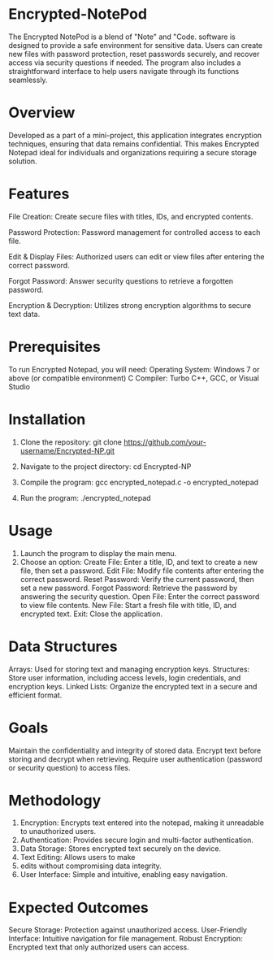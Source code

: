 # Encrypted-NotePod

The Encrypted NotePod is a  blend of "Note" and "Code.
software is designed to provide a safe environment for sensitive data. Users can create new files with password protection, reset passwords securely, and recover access via security questions if needed. The program also includes a straightforward interface to help users navigate through its functions seamlessly.

# Overview 
Developed as a part of a mini-project, this application integrates encryption techniques, ensuring that data remains confidential. This makes Encrypted Notepad ideal for individuals and organizations requiring a secure storage solution.

# Features
File Creation: Create secure files with titles, IDs, and encrypted contents.

Password Protection: Password management for controlled access to each file.

Edit & Display Files: Authorized users can edit or view files after entering the correct password.

Forgot Password: Answer security questions to retrieve a forgotten password.

Encryption & Decryption: Utilizes strong encryption algorithms to secure text data.

# Prerequisites

To run Encrypted Notepad, you will need:
Operating System: Windows 7 or above (or compatible environment)
C Compiler: Turbo C++, GCC, or Visual Studio


# Installation

1. Clone the repository:
git clone https://github.com/your-username/Encrypted-NP.git

2. Navigate to the project directory:
cd Encrypted-NP

3. Compile the program:
gcc encrypted_notepad.c -o encrypted_notepad

4. Run the program:
./encrypted_notepad

# Usage

1. Launch the program to display the main menu.
2. Choose an option:
Create File: Enter a title, ID, and text to create a new file, then set a password.
Edit File: Modify file contents after entering the correct password.
Reset Password: Verify the current password, then set a new password.
Forgot Password: Retrieve the password by answering the security question.
Open File: Enter the correct password to view file contents.
New File: Start a fresh file with title, ID, and encrypted text.
Exit: Close the application.

# Data Structures

Arrays: Used for storing text and managing encryption keys.
Structures: Store user information, including access levels, login credentials, and encryption keys.
Linked Lists: Organize the encrypted text in a secure and efficient format.

# Goals
Maintain the confidentiality and integrity of stored data.
Encrypt text before storing and decrypt when retrieving.
Require user authentication (password or security question) to access files.

# Methodology

1. Encryption: Encrypts text entered into the notepad, making it unreadable to unauthorized users.
2. Authentication: Provides secure login and multi-factor authentication.
3. Data Storage: Stores encrypted text securely on the device.
5. Text Editing: Allows users to make
6. edits without compromising data integrity.
7. User Interface: Simple and intuitive, enabling easy navigation.

# Expected Outcomes

Secure Storage: Protection against unauthorized access.
User-Friendly Interface: Intuitive navigation for file management.
Robust Encryption: Encrypted text that only authorized users can access.
